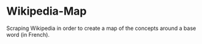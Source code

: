 # Wikipedia-Map
Scraping Wikipedia in order to create a map of the concepts around a base word (in French).


